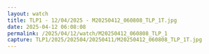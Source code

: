 ```yaml
---
layout: watch
title: TLP1 - 12/04/2025 - M20250412_060808_TLP_1T.jpg
date: 2025-04-12 06:08:08
permalink: /2025/04/12/watch/M20250412_060808_TLP_1
capture: TLP1/2025/202504/20250411/M20250412_060808_TLP_1T.jpg
---
```

